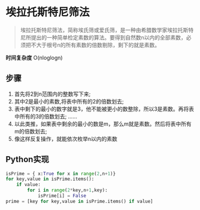 # 埃拉托斯特尼筛法
> 埃拉托斯特尼筛法，简称埃氏筛或爱氏筛，是一种由希腊数学家埃拉托斯特尼所提出的一种简单检定素数的算法。要得到自然数n以内的全部素数，必须把不大于根号n的所有素数的倍数剔除，剩下的就是素数。

**时间复杂度**
O(nloglogn)

## 步骤
1. 首先将2到n范围内的整数写下来;
2. 其中2是最小的素数,将表中所有的2的倍数划去;
3. 表中剩下的最小的数字就是3，他不能被更小的数整除，所以3是素数。再将表中所有的3的倍数划去;
   ……
4. 以此类推，如果表中剩余的最小的数是m，那么m就是素数。然后将表中所有m的倍数划去;
5. 像这样反复操作，就能依次枚举n以内的素数

## Python实现
```python
isPrime = { x:True for x in range(2,n+1)}
for key,value in isPrime.items():
    if value:
        for i in range(2*key,n+1,key):
            isPrime[i] = False
prime = [key for key,value in isPrime.items() if value]
```
